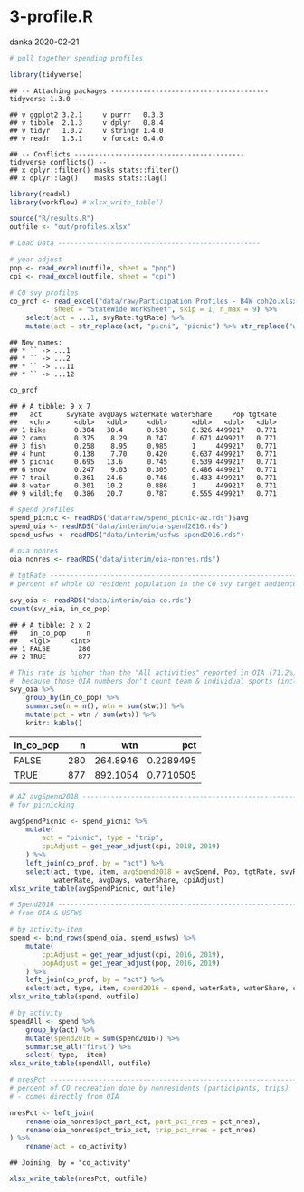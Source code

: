 3-profile.R
================
danka
2020-02-21

``` r
# pull together spending profiles

library(tidyverse)
```

    ## -- Attaching packages --------------------------------------- tidyverse 1.3.0 --

    ## v ggplot2 3.2.1     v purrr   0.3.3
    ## v tibble  2.1.3     v dplyr   0.8.4
    ## v tidyr   1.0.2     v stringr 1.4.0
    ## v readr   1.3.1     v forcats 0.4.0

    ## -- Conflicts ------------------------------------------ tidyverse_conflicts() --
    ## x dplyr::filter() masks stats::filter()
    ## x dplyr::lag()    masks stats::lag()

``` r
library(readxl)
library(workflow) # xlsx_write_table()

source("R/results.R")
outfile <- "out/profiles.xlsx"

# Load Data --------------------------------------------------

# year adjust
pop <- read_excel(outfile, sheet = "pop")
cpi <- read_excel(outfile, sheet = "cpi")

# CO svy profiles
co_prof <- read_excel("data/raw/Participation Profiles - B4W coh2o.xlsx", 
           sheet = "StateWide Worksheet", skip = 1, n_max = 9) %>%
    select(act = ...1, svyRate:tgtRate) %>%
    mutate(act = str_replace(act, "picni", "picnic") %>% str_replace("wildl", "wildlife"))
```

    ## New names:
    ## * `` -> ...1
    ## * `` -> ...2
    ## * `` -> ...11
    ## * `` -> ...12

``` r
co_prof
```

    ## # A tibble: 9 x 7
    ##   act      svyRate avgDays waterRate waterShare     Pop tgtRate
    ##   <chr>      <dbl>   <dbl>     <dbl>      <dbl>   <dbl>   <dbl>
    ## 1 bike       0.304   30.4      0.530      0.326 4499217   0.771
    ## 2 camp       0.375    8.29     0.747      0.671 4499217   0.771
    ## 3 fish       0.258    8.95     0.985      1     4499217   0.771
    ## 4 hunt       0.138    7.70     0.420      0.637 4499217   0.771
    ## 5 picnic     0.695   13.6      0.745      0.539 4499217   0.771
    ## 6 snow       0.247    9.03     0.305      0.486 4499217   0.771
    ## 7 trail      0.361   24.6      0.746      0.433 4499217   0.771
    ## 8 water      0.301   10.2      0.886      1     4499217   0.771
    ## 9 wildlife   0.386   20.7      0.787      0.555 4499217   0.771

``` r
# spend profiles
spend_picnic <- readRDS("data/raw/spend_picnic-az.rds")$avg
spend_oia <- readRDS("data/interim/oia-spend2016.rds")
spend_usfws <- readRDS("data/interim/usfws-spend2016.rds")

# oia nonres
oia_nonres <- readRDS("data/interim/oia-nonres.rds")

# tgtRate -----------------------------------------------------------------
# percent of whole CO resident population in the CO svy target audience

svy_oia <- readRDS("data/interim/oia-co.rds")
count(svy_oia, in_co_pop)
```

    ## # A tibble: 2 x 2
    ##   in_co_pop     n
    ##   <lgl>     <int>
    ## 1 FALSE       280
    ## 2 TRUE        877

``` r
# This rate is higher than the "All activities" reported in OIA (71.2%)
#  because those OIA numbers don't count team & individual sports (included here)
svy_oia %>%
    group_by(in_co_pop) %>%
    summarise(n = n(), wtn = sum(stwt)) %>%
    mutate(pct = wtn / sum(wtn)) %>%
    knitr::kable()
```

| in\_co\_pop |   n |      wtn |       pct |
| :---------- | --: | -------: | --------: |
| FALSE       | 280 | 264.8946 | 0.2289495 |
| TRUE        | 877 | 892.1054 | 0.7710505 |

``` r
# AZ avgSpend2018 ---------------------------------------------------------
# for picnicking

avgSpendPicnic <- spend_picnic %>%
    mutate(
        act = "picnic", type = "trip",
        cpiAdjust = get_year_adjust(cpi, 2018, 2019)
    ) %>%
    left_join(co_prof, by = "act") %>%
    select(act, type, item, avgSpend2018 = avgSpend, Pop, tgtRate, svyRate, 
           waterRate, avgDays, waterShare, cpiAdjust)
xlsx_write_table(avgSpendPicnic, outfile)

# Spend2016 ---------------------------------------------------------------
# from OIA & USFWS

# by activity-item
spend <- bind_rows(spend_oia, spend_usfws) %>%
    mutate(
        cpiAdjust = get_year_adjust(cpi, 2016, 2019),
        popAdjust = get_year_adjust(pop, 2016, 2019)
    ) %>%
    left_join(co_prof, by = "act") %>%
    select(act, type, item, spend2016 = spend, waterRate, waterShare, cpiAdjust, popAdjust)
xlsx_write_table(spend, outfile)

# by activity
spendAll <- spend %>%
    group_by(act) %>%
    mutate(spend2016 = sum(spend2016)) %>%
    summarise_all("first") %>%
    select(-type, -item)
xlsx_write_table(spendAll, outfile)

# nresPct ----------------------------------------------------------------
# percent of CO recreation done by nonresidents (participants, trips)
# - comes directly from OIA

nresPct <- left_join(
    rename(oia_nonres$pct_part_act, part_pct_nres = pct_nres),
    rename(oia_nonres$pct_trip_act, trip_pct_nres = pct_nres)
) %>%
    rename(act = co_activity)
```

    ## Joining, by = "co_activity"

``` r
xlsx_write_table(nresPct, outfile)
```
